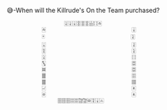 😅-When will the Killrude's On the Team purchased?



                      🀎🀎🀈🀚🀚🀚🀖🀓🀂
               🀂                           🀈
               🀄                           🀍
               🀇                           🀍
               🀋                           🀏
               🀎                           🀓
               🀛                           🀗
               🀜                           🀗
               🀞                           🀕
               🀞                           🀡
               🀐                           🀀
               🀅                           🀀
                    🀘🀘🀘🀕🀕🀟🀟🀙🀋🀈🀃
 
<!---
Cinnoline/Cinnoline is a ✨ special ✨ repository because its `README.md` (this file) appears on your GitHub profile.
You can click the Preview link to take a look at your changes.
--->

